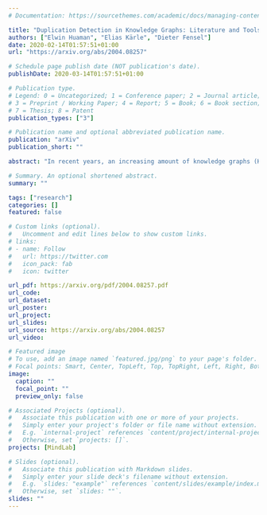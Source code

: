 ```yaml
---
# Documentation: https://sourcethemes.com/academic/docs/managing-content/

title: "Duplication Detection in Knowledge Graphs: Literature and Tools"
authors: ["Elwin Huaman", "Elias Kärle", "Dieter Fensel"]
date: 2020-02-14T01:57:51+01:00
url: "https://arxiv.org/abs/2004.08257"

# Schedule page publish date (NOT publication's date).
publishDate: 2020-03-14T01:57:51+01:00

# Publication type.
# Legend: 0 = Uncategorized; 1 = Conference paper; 2 = Journal article;
# 3 = Preprint / Working Paper; 4 = Report; 5 = Book; 6 = Book section;
# 7 = Thesis; 8 = Patent
publication_types: ["3"]

# Publication name and optional abbreviated publication name.
publication: "arXiv"
publication_short: ""

abstract: "In recent years, an increasing amount of knowledge graphs (KGs) have been created as a means to store cross-domain knowledge and billion of facts, which are the basis of costumers' applications like search engines. However, KGs inevitably have inconsistencies such as duplicates that might generate conflicting property values. Duplication detection (DD) aims to identify duplicated entities and resolve their conflicting property values effectively and efficiently. In this paper, we perform a literature review on DD methods and tools, and an evaluation of them. Our main contributions are a performance evaluation of DD tools in KGs, improvement suggestions, and a DD workflow to support future development of DD tools, which are based on desirable features detected through this study."

# Summary. An optional shortened abstract.
summary: ""

tags: ["research"]
categories: []
featured: false

# Custom links (optional).
#   Uncomment and edit lines below to show custom links.
# links:
# - name: Follow
#   url: https://twitter.com
#   icon_pack: fab
#   icon: twitter

url_pdf: https://arxiv.org/pdf/2004.08257.pdf
url_code:
url_dataset:
url_poster:
url_project:
url_slides:
url_source: https://arxiv.org/abs/2004.08257
url_video:

# Featured image
# To use, add an image named `featured.jpg/png` to your page's folder. 
# Focal points: Smart, Center, TopLeft, Top, TopRight, Left, Right, BottomLeft, Bottom, BottomRight.
image:
  caption: ""
  focal_point: ""
  preview_only: false

# Associated Projects (optional).
#   Associate this publication with one or more of your projects.
#   Simply enter your project's folder or file name without extension.
#   E.g. `internal-project` references `content/project/internal-project/index.md`.
#   Otherwise, set `projects: []`.
projects: [MindLab]

# Slides (optional).
#   Associate this publication with Markdown slides.
#   Simply enter your slide deck's filename without extension.
#   E.g. `slides: "example"` references `content/slides/example/index.md`.
#   Otherwise, set `slides: ""`.
slides: ""
---
```


